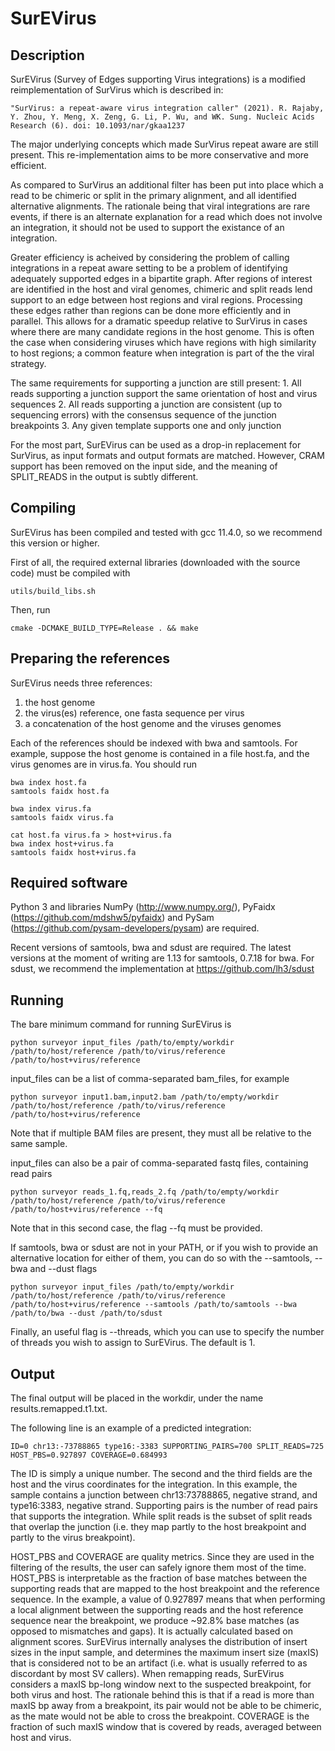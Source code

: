 # SurEVirus

## Description

SurEVirus (Survey of Edges supporting Virus integrations) is a modified reimplementation of SurVirus which is described in:

    "SurVirus: a repeat-aware virus integration caller" (2021). R. Rajaby, Y. Zhou, Y. Meng, X. Zeng, G. Li, P. Wu, and WK. Sung. Nucleic Acids Research (6). doi: 10.1093/nar/gkaa1237

The major underlying concepts which made SurVirus repeat aware are still present. This re-implementation aims to be more conservative and more efficient.

As compared to SurVirus an additional filter has been put into place which a read to be chimeric or split in the primary alignment, and all identified alternative alignments. The rationale being that viral integrations are rare events, if there is an alternate explanation for a read which does not involve an integration, it should not be used to support the existance of an integration.

Greater efficiency is acheived by considering the problem of calling integrations in a repeat aware setting to be a problem of identifying adequately supported edges in a bipartite graph. After regions of interest are identified in the host and viral genomes, chimeric and split reads lend support to an edge between host regions and viral regions. Processing these edges rather than regions can be done more efficiently and in parallel. This allows for a dramatic speedup relative to SurVirus in cases where there are many candidate regions in the host genome. This is often the case when considering viruses which have regions with high similarity to host regions; a common feature when integration is part of the the viral strategy.

The same requirements for supporting a junction are still present:
    1. All reads supporting a junction support the same orientation of host and virus sequences
    2. All reads supporting a junction are consistent (up to sequencing errors) with the consensus sequence of the junction breakpoints
    3. Any given template supports one and only junction

For the most part, SurEVirus can be used as a drop-in replacement for SurVirus, as input formats and output formats are matched. However, CRAM support has been removed on the input side, and the meaning of SPLIT\_READS in the output is subtly different.

## Compiling

SurEVirus has been compiled and tested with gcc 11.4.0, so we recommend this version or higher.

First of all, the required external libraries (downloaded with the source code) must be compiled with
```
utils/build_libs.sh
```

Then, run
```
cmake -DCMAKE_BUILD_TYPE=Release . && make
```

## Preparing the references

SurEVirus needs three references:
1) the host genome
2) the virus(es) reference, one fasta sequence per virus
3) a concatenation of the host genome and the viruses genomes

Each of the references should be indexed with bwa and samtools. For example, suppose the host genome is contained in a file host.fa, and the virus genomes are in virus.fa. You should run
```
bwa index host.fa
samtools faidx host.fa

bwa index virus.fa
samtools faidx virus.fa

cat host.fa virus.fa > host+virus.fa
bwa index host+virus.fa
samtools faidx host+virus.fa
```

## Required software

Python 3 and libraries NumPy (http://www.numpy.org/), PyFaidx (https://github.com/mdshw5/pyfaidx) and PySam (https://github.com/pysam-developers/pysam) are required. 

Recent versions of samtools, bwa and sdust are required. The latest versions at the moment of writing are 1.13 for samtools, 0.7.18 for bwa.
For sdust, we recommend the implementation at https://github.com/lh3/sdust

## Running

The bare minimum command for running SurEVirus is 
```
python surveyor input_files /path/to/empty/workdir /path/to/host/reference /path/to/virus/reference /path/to/host+virus/reference 
```

input_files can be a list of comma-separated bam_files, for example
```
python surveyor	input1.bam,input2.bam /path/to/empty/workdir /path/to/host/reference /path/to/virus/reference /path/to/host+virus/reference
```
Note that if multiple BAM files are present, they must all be relative to the same sample.

input_files can also be a pair of comma-separated fastq files, containing read pairs
```
python surveyor reads_1.fq,reads_2.fq /path/to/empty/workdir /path/to/host/reference /path/to/virus/reference /path/to/host+virus/reference --fq
```
Note that in this second case, the flag --fq must be provided.

If samtools, bwa or sdust are not in your PATH, or if you wish to provide an alternative location for either of them, you can do so with the --samtools, --bwa and --dust flags
```
python surveyor input_files /path/to/empty/workdir /path/to/host/reference /path/to/virus/reference /path/to/host+virus/reference --samtools /path/to/samtools --bwa /path/to/bwa --dust /path/to/sdust
```

Finally, an useful flag is --threads, which you can use to specify the number of threads you wish to assign to SurEVirus. The default is 1.

## Output

The final output will be placed in the workdir, under the name results.remapped.t1.txt.

The following line is an example of a predicted integration:
```
ID=0 chr13:-73788865 type16:-3383 SUPPORTING_PAIRS=700 SPLIT_READS=725 HOST_PBS=0.927897 COVERAGE=0.684993
```

The ID is simply a unique number. The second and the third fields are the host and the virus coordinates for the integration. In this example, the sample contains a junction between chr13:73788865, negative strand, and type16:3383, negative strand.
Supporting pairs is the number of read pairs that supports the integration.
While split reads is the subset of split reads that overlap the junction (i.e. they map partly to the host breakpoint and partly to the virus breakpoint).

HOST_PBS and COVERAGE are quality metrics. Since they are used in the filtering of the results, the user can safely ignore them most of the time. 
HOST_PBS is interpretable as the fraction of base matches between the supporting reads that are mapped to the host breakpoint and the reference sequence. In the example, a value of 0.927897 means that when performing a local alignment between the supporting reads and the host reference sequence near the breakpoint, we produce ~92.8% base matches (as opposed to mismatches and gaps). It is actually calculated based on alignment scores.
SurEVirus internally analyses the distribution of insert sizes in the input sample, and determines the maximum insert size (maxIS) that is considered not to be an artifact (i.e. what is usually referred to as discordant by most SV callers). When remapping reads, SurEVirus considers a maxIS bp-long window next to the suspected breakpoint, for both virus and host. The rationale behind this is that if a read is more than maxIS bp away from a breakpoint, its pair would not be able to be chimeric, as the mate would not be able to cross the breakpoint.
COVERAGE is the fraction of such maxIS window that is covered by reads, averaged between host and virus.
